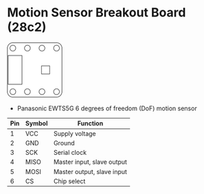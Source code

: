 # Motion Sensor Breakout Board (28c2)
![Motion Sensor Breakout Board (28c2)](../../assets/outline-28c2.png)

* Panasonic EWTS5G 6 degrees of freedom (DoF) motion sensor

| Pin | Symbol | Function                   |
|-----|--------|----------------------------|
| 1   | VCC    | Supply voltage             |
| 2   | GND    | Ground                     |
| 3   | SCK    | Serial clock               |
| 4   | MISO   | Master input, slave output |
| 5   | MOSI   | Master output, slave input |
| 6   | CS     | Chip select                |

